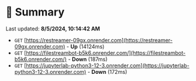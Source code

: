 # 📖 Summary
Last updated: **8/5/2024, 10:14:42 AM**

- `GET` [https://restreamer-09gx.onrender.com](https://restreamer-09gx.onrender.com) - **Up** (14124ms)
- `GET` [https://filestreambot-b5k6.onrender.com/](https://filestreambot-b5k6.onrender.com/) - **Down** (187ms)
- `GET` [https://jupyterlab-python3-12-3.onrender.com](https://jupyterlab-python3-12-3.onrender.com) - **Down** (172ms)
